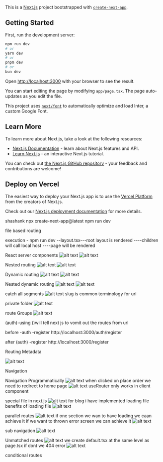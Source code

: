 This is a [Next.js](https://nextjs.org/) project bootstrapped with [`create-next-app`](https://github.com/vercel/next.js/tree/canary/packages/create-next-app).

## Getting Started

First, run the development server:

```bash
npm run dev
# or
yarn dev
# or
pnpm dev
# or
bun dev
```

Open [http://localhost:3000](http://localhost:3000) with your browser to see the result.

You can start editing the page by modifying `app/page.tsx`. The page auto-updates as you edit the file.

This project uses [`next/font`](https://nextjs.org/docs/basic-features/font-optimization) to automatically optimize and load Inter, a custom Google Font.

## Learn More

To learn more about Next.js, take a look at the following resources:

- [Next.js Documentation](https://nextjs.org/docs) - learn about Next.js features and API.
- [Learn Next.js](https://nextjs.org/learn) - an interactive Next.js tutorial.

You can check out [the Next.js GitHub repository](https://github.com/vercel/next.js/) - your feedback and contributions are welcome!

## Deploy on Vercel

The easiest way to deploy your Next.js app is to use the [Vercel Platform](https://vercel.com/new?utm_medium=default-template&filter=next.js&utm_source=create-next-app&utm_campaign=create-next-app-readme) from the creators of Next.js.

Check out our [Next.js deployment documentation](https://nextjs.org/docs/deployment) for more details.






shashank
 npx create-next-app@latest
 npm run dev

file based routing

 execution - npm run dev --layout.tsx---root layout is rendered ----children will call local host ----page will be rendered 


 React server components 
 ![alt text](image.png)
 ![alt text](image-1.png)

 Nested routing 
 ![alt text](image-2.png)
 ![alt text](image-3.png)

 Dynamic routing
 ![alt text](image-4.png)
 ![alt text](image-5.png)

 Nested dynamic routing
 ![alt text](image-6.png)
 ![alt text](image-7.png)


 catch all segments 
 ![alt text](image-8.png)
 slug is common terminology for url

 private folder 
 ![alt text](image-9.png)

 route Groups
 ![alt text](image-10.png)

 (auth)-using ()will tell next js to vomit out the routes from url

 before -auth -register 
 http://localhost:3000/auth/register 

 after   (auth) -register 
 http://localhost:3000/register 

 Routing Metadata

![alt text](image-11.png)

Navigation



Navigation Programmatically
![alt text](image-12.png)
when clicked on place order we need to redirect to home page
![alt text](image-13.png)
useRouter only works in client component


special file in next.js 
![alt text](image-14.png)
for blog i have implemented loading file 
benefits of loading file 
![alt text](image-15.png)


parallel routes
![alt text](image-16.png)
if one section we wan to have loading we caan achieve it if we want to thrown error screen we can achieve it
![alt text](image-17.png)

sub navigation 
![alt text](image-18.png)

Unmatched routes 
![alt text](image-19.png)
we create default.tsx at the same level as page.tsx if dont we 404 error 
![alt text](image-20.png)

conditional routes 